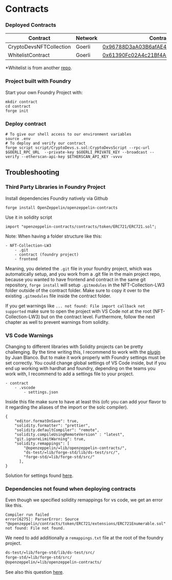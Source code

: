 # Contracts

### Deployed Contracts

| Contract                | Network | Contract address                                                                                                                  |
| ----------------------- | ------- | --------------------------------------------------------------------------------------------------------------------------------- |
| CryptoDevsNFTCollection | Goerli  | [0x96788D3aA03B6afAE42F15c059934ac53094Aca8](https://goerli.etherscan.io/address/0x96788d3aa03b6afae42f15c059934ac53094aca8#code) |
| WhitelistContract       | Goerli  | [0x61390Fc02A4c21Bf4A6A60A03B287706A81b0489](https://goerli.etherscan.io/address/0x61390fc02a4c21bf4a6a60a03b287706a81b0489#code) |

\*Whitelist is from another [repo](https://github.com/yvesbou/Whitelist-DApp_Contract).

### Project built with Foundry

Start your own Foundry Project with:

```shell
mkdir contract
cd contract
forge init
```

### Deploy contract

```shell
# To give our shell access to our environment variables
source .env
# To deploy and verify our contract
forge script script/CryptoDevs.s.sol:CryptoDevsScript --rpc-url $GOERLI_RPC_URL  --private-key $GOERLI_PRIVATE_KEY --broadcast --verify --etherscan-api-key $ETHERSCAN_API_KEY -vvvv

```

## Troubleshooting

### Third Party Libraries in Foundry Project

Install dependencies Foundry natively via Github

```shell
forge install OpenZeppelin/openzeppelin-contracts

```

Use it in solidity script

```Solidity
import "openzeppelin-contracts/contracts/token/ERC721/ERC721.sol";
```

Note:
When having a folder structure like this:

```
- NFT-Collection-LW3
    - .git
    - contract (foundry project)
    - frontend
```

Meaning, you deleted the `.git` file in your foundry project, which was automatically setup, and you work from a .git file in the main project repo, because you wanted to have frontend and contract in the same git repository, `forge install` will setup `.gitmodules` in the NFT-Collection-LW3 folder outside of the contract folder. Make sure to copy it over to the existing `.gitmodules` file inside the contract folder.

If you get warnings like `... not found: File import callback not supported` make sure to open the project with VS Code not at the root (NFT-Collection-LW3) but on the contract level. Furthermore, follow the next chapter as well to prevent warnings from solidity.

### VS Code Warnings

Changing to different libraries with Solidity projects can be pretty challenging. By the time writing this, I recommend to work with the [plugin](https://marketplace.visualstudio.com/items?itemName=JuanBlanco.solidity) by Juan Blanco. But to make it work properly with Foundry settings must be set correctly. You could change global settings of VS Code inside, but if you end up working with hardhat and foundry, depending on the teams you work with, I recommend to add a settings file to your project.

```
- contract
    - .vscode
        - settings.json
```

Inside this file make sure to have at least this (ofc you can add your flavor to it regarding the aliases of the import or the solc compiler).

```
{
    "editor.formatOnSave": true,
    "solidity.formatter": "prettier",
    "solidity.defaultCompiler": "remote",
    "solidity.compileUsingRemoteVersion" : "latest",
    "git.ignoreLimitWarning": true,
    "solidity.remappings": [
        "@openzeppelin/=lib/openzeppelin-contracts/",
        "ds-test/=lib/forge-std/lib/ds-test/src/",
        "forge-std/=lib/forge-std/src/"
      ],
}
```

Solution for settings found [here](https://github.com/foundry-rs/foundry/issues/2019).

### Dependencies not found when deploying contracts

Even though we specified solidity remappings for vs code, we get an error like this.

```shell
Compiler run failed
error[6275]: ParserError: Source "@openzeppelin/contracts/token/ERC721/extensions/ERC721Enumerable.sol" not found: File not found.
```

We need to add additionally a `remappings.txt` file at the root of the foundry project.

```.txt
ds-test/=lib/forge-std/lib/ds-test/src/
forge-std/=lib/forge-std/src/
@openzeppelin/=lib/openzeppelin-contracts/
```

See also this question [here](https://ethereum.stackexchange.com/questions/135652/foundry-dependencies-not-resolved-for-deployment-of-contract/135653#135653).
